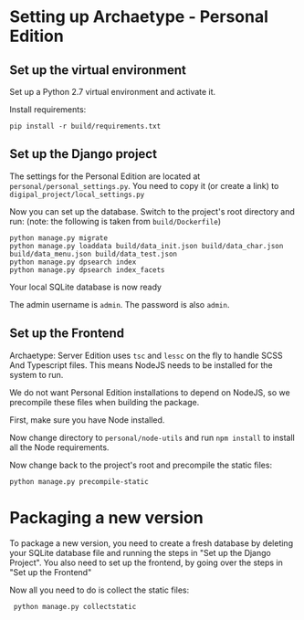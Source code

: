# Setting up Archaetype - Personal Edition

## Set up the virtual environment
Set up a Python 2.7 virtual environment and activate it.

Install requirements:

    pip install -r build/requirements.txt

## Set up the Django project

The settings for the Personal Edition are located at `personal/personal_settings.py`. You need to copy it (or create a link) to `digipal_project/local_settings.py`

Now you can set up the database. Switch to the project's root directory and run: (note: the following is taken from `build/Dockerfile`)

    python manage.py migrate
    python manage.py loaddata build/data_init.json build/data_char.json build/data_menu.json build/data_test.json
    python manage.py dpsearch index
    python manage.py dpsearch index_facets

Your local SQLite database is now ready

The admin username is `admin`. The password is also `admin`.

## Set up the Frontend

Archaetype: Server Edition uses `tsc` and `lessc` on the fly to handle SCSS And Typescript files. This means NodeJS needs to be installed for the system to run.

We do not want Personal Edition installations to depend on NodeJS, so we precompile these files when building the package.

First, make sure you have Node installed.

Now change directory to `personal/node-utils` and run `npm install` to install all the Node requirements.

Now change back to the project's root and precompile the static files:

    python manage.py precompile-static
    
    
 # Packaging a new version
 To package a new version, you need to create a fresh database by deleting your SQLite database file and running the steps in "Set up the Django Project".
 You also need to set up the frontend, by going over the steps in "Set up the Frontend"
 
 Now all you need to do is collect the static files:
 
     python manage.py collectstatic
     
   
